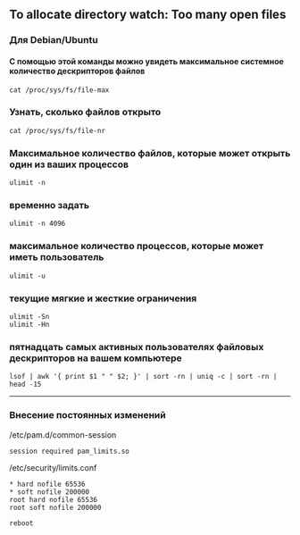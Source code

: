 ## To allocate directory watch: Too many open files
### Для Debian/Ubuntu

#### С помощью этой команды можно увидеть максимальное системное количество дескрипторов файлов
```
cat /proc/sys/fs/file-max
```
### Узнать, сколько файлов открыто
```
cat /proc/sys/fs/file-nr
```
### Максимальное количество файлов, которые может открыть один из ваших процессов
```
ulimit -n
```
### временно задать
```
ulimit -n 4096
```
### максимальное количество процессов, которые может иметь пользователь
```
ulimit -u
```
### текущие мягкие и жесткие ограничения
```
ulimit -Sn
ulimit -Hn
```
### пятнадцать самых активных пользователях файловых дескрипторов на вашем компьютере
```
lsof | awk '{ print $1 " " $2; }' | sort -rn | uniq -c | sort -rn | head -15
```
----
### Внесение постоянных изменений

/etc/pam.d/common-session
```
session required pam_limits.so
```

/etc/security/limits.conf
```
* hard nofile 65536
* soft nofile 200000
root hard nofile 65536
root soft nofile 200000
```
```
reboot
```
